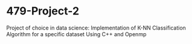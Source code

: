 # 479-Project-2
Project of choice in data science:
Implementation of K-NN Classification Algorithm for a specific dataset
Using C++ and Openmp
